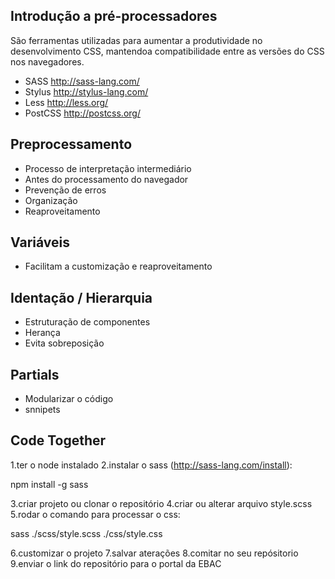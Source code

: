 ## Introdução a pré-processadores
São ferramentas utilizadas para aumentar a produtividade no desenvolvimento CSS, mantendoa compatibilidade entre as versões do CSS nos navegadores.

- SASS http://sass-lang.com/
- Stylus http://stylus-lang.com/
- Less http://less.org/
- PostCSS http://postcss.org/

## Preprocessamento
- Processo de interpretação intermediário
- Antes do processamento do navegador
- Prevenção de erros
- Organização
- Reaproveitamento

## Variáveis
- Facilitam a customização e reaproveitamento

## Identação / Hierarquia
- Estruturação de componentes
- Herança
- Evita sobreposição

## Partials
- Modularizar o código 
- snnipets

## Code Together
1.ter o node instalado
2.instalar o sass (http://sass-lang.com/install):

npm install -g sass

3.criar projeto ou clonar o repositório
4.criar ou alterar arquivo style.scss
5.rodar o comando para processar o css:

sass ./scss/style.scss ./css/style.css

6.customizar o projeto
7.salvar aterações
8.comitar no seu repósitorio
9.enviar o link do repositório para o portal da EBAC
